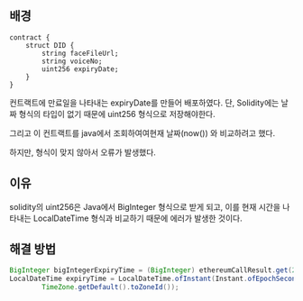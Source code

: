 ## 배경

```solidity
contract {
    struct DID {
        string faceFileUrl;
        string voiceNo;
        uint256 expiryDate;
    }
}
```

컨트랙트에 만료일을 나타내는 expiryDate를 만들어 배포하였다. 단, Solidity에는 날짜 형식의 타입이 없기 때문에 uint256 형식으로 저장해야한다. 

그리고 이 컨트랙트를 java에서 조회하여여현재 날짜(now()) 와 비교하려고 했다. 

하지만, 형식이 맞지 않아서 오류가 발생했다. 


## 이유

solidity의 uint256은 Java에서 BigInteger 형식으로 받게 되고, 이를 현재 시간을 나타내는 LocalDateTime 형식과 비교하기 때문에 에러가 발생한 것이다.

## 해결 방법

```java
BigInteger bigIntegerExpiryTime = (BigInteger) ethereumCallResult.get(2).getValue();
LocalDateTime expiryTime = LocalDateTime.ofInstant(Instant.ofEpochSecond(bigIntegerExpiryTime.longValue()),
        TimeZone.getDefault().toZoneId());
```